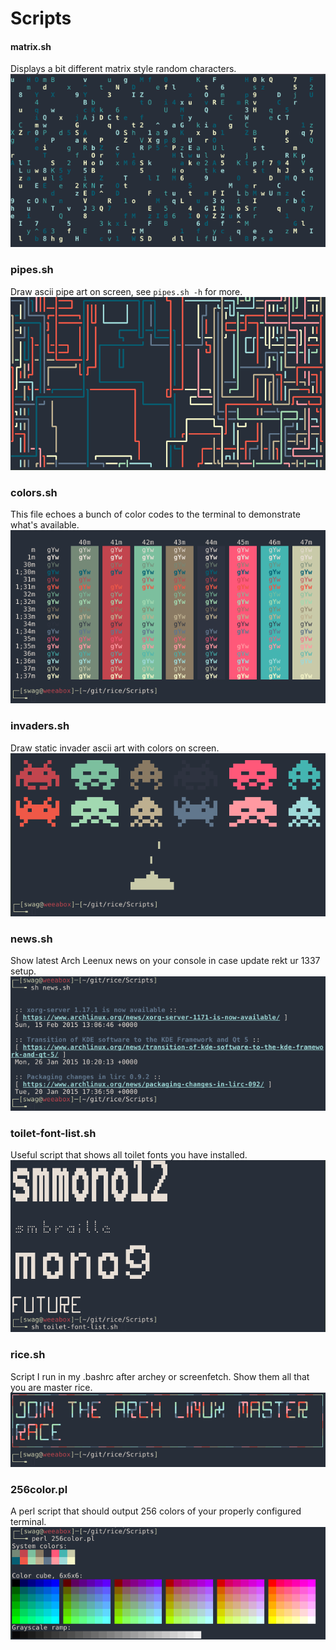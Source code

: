 # Scripts

#### matrix.sh
Displays a bit different matrix style random characters.
![](https://raw.githubusercontent.com/UltraNyan/rice/master/Screenshots/script_pics/matrix.png)


### pipes.sh
Draw ascii pipe art on screen, see ```pipes.sh -h``` for more.
![](https://raw.githubusercontent.com/UltraNyan/rice/master/Screenshots/script_pics/pipes.png)


### colors.sh
This file echoes a bunch of color codes to the terminal to demonstrate what's available.
![](https://raw.githubusercontent.com/UltraNyan/rice/master/Screenshots/script_pics/colors.png)


### invaders.sh
Draw static invader ascii art with colors on screen.
![](https://raw.githubusercontent.com/UltraNyan/rice/master/Screenshots/script_pics/invaders.png)


### news.sh
Show latest Arch Leenux news on your console in case update rekt ur 1337 setup.
![](https://raw.githubusercontent.com/UltraNyan/rice/master/Screenshots/script_pics/news.png)


### toilet-font-list.sh
Useful script that shows all toilet fonts you have installed.
![](https://raw.githubusercontent.com/UltraNyan/rice/master/Screenshots/script_pics/toilet-font-list.png)


### rice.sh
Script I run in my .bashrc after archey or screenfetch. Show them all that you are master rice.
![](https://raw.githubusercontent.com/UltraNyan/rice/master/Screenshots/script_pics/rice.png)


### 256color.pl
A perl script that should output 256 colors of your properly configured terminal.
![](https://raw.githubusercontent.com/UltraNyan/rice/master/Screenshots/script_pics/256colors.png)
